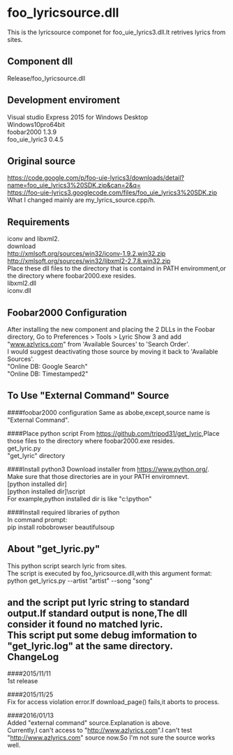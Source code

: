 foo_lyricsource.dll
=====
This is the lyricsource componet for foo_uie_lyrics3.dll.It retrives lyrics from sites.  

Component dll  
-----
Release/foo_lyricsource.dll  

Development enviroment  
-----
Visual studio Express 2015 for Windows Desktop  
Windows10pro64bit  
foobar2000 1.3.9  
foo_uie_lyric3 0.4.5  

Original source
-----
<https://code.google.com/p/foo-uie-lyrics3/downloads/detail?name=foo_uie_lyrics3%20SDK.zip&can=2&q=>  
<https://foo-uie-lyrics3.googlecode.com/files/foo_uie_lyrics3%20SDK.zip>  
What I changed mainly are my_lyrics_source.cpp/h.  

Requirements  
-----
iconv and libxml2.  
download  
<http://xmlsoft.org/sources/win32/iconv-1.9.2.win32.zip>  
<http://xmlsoft.org/sources/win32/libxml2-2.7.8.win32.zip>  
Place these dll files to the directory that is containd in PATH enviromment,or the directory where foobar2000.exe resides.  
libxml2.dll  
iconv.dll  

Foobar2000 Configuration  
-----
After installing the new component and placing the 2 DLLs in the Foobar directory, Go to Preferences > Tools > Lyric Show 3 and add "www.azlyrics.com" from 'Available Sources' to 'Search Order'.  
I would suggest deactivating those source by moving it back to 'Available Sources'.  
"Online DB: Google Search"  
"Online DB: Timestamped2"  

To Use "External Command" Source  
-----
####foobar2000 configuration
Same as abobe,except,source name is "External Command".  

####Place python script
From <https://github.com/tripod31/get_lyric>,Place those files to the directory where foobar2000.exe resides.  
    get_lyric.py  
    "get_lyric" directory  

####Install python3
Download installer from https://www.python.org/.  
Make sure that those directories are in your PATH enviromnevt.  
    [python installed dir]  
    [python installed dir]\script  
For example,python installed dir is like "c:\python"

####Install required libraries of python  
In command prompt:  
    pip install robobrowser beautifulsoup

About "get_lyric.py"
-----
This python script search lyric from sites.  
The script is executed by foo_lyricsource.dll,with this argument format:  
    python get_lyrics.py --artist "artist" --song "song"  

and the script put lyric string to standard output.If standard output is none,The dll consider it found no matched lyric.  
This script put some debug imformation to "get_lyric.log" at the same directory.  
ChangeLog  
-----
####2015/11/11  
1st release  

####2015/11/25  
Fix for access violation error.If download_page() fails,it aborts to process.

####2016/01/13  
Added "external command" source.Explanation is above.  
Currently,I can't access to "<http://www.azlyrics.com>".I can't test "<http://www.azlyrics.com>" source now.So I'm not sure the source works well.
